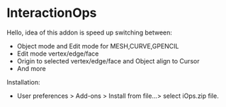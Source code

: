 # InteractionOps
Hello, idea of this addon is speed up switching between:
- Object mode and Edit mode for MESH,CURVE,GPENCIL
- Edit mode vertex/edge/face
- Origin to selected vertex/edge/face and Object align to Cursor
- And more

Installation:
- User preferences > Add-ons > Install from file…> select iOps.zip file.

